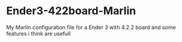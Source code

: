 # Ender3-422board-Marlin
My Marlin configuration file for a Ender 3 with 4.2.2 board and some features i think are usefull
